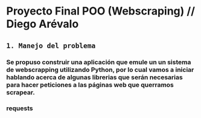 # Proyecto Final POO (Webscraping) // Diego Arévalo

## `1. Manejo del problema`

### Se propuso construir una aplicación que emule un un sistema de webscrapping utilizando Python, por lo cual vamos a iniciar hablando acerca de algunas librerias que serán necesarias para hacer peticiones a las páginas web que querramos scrapear. 

### **requests**
